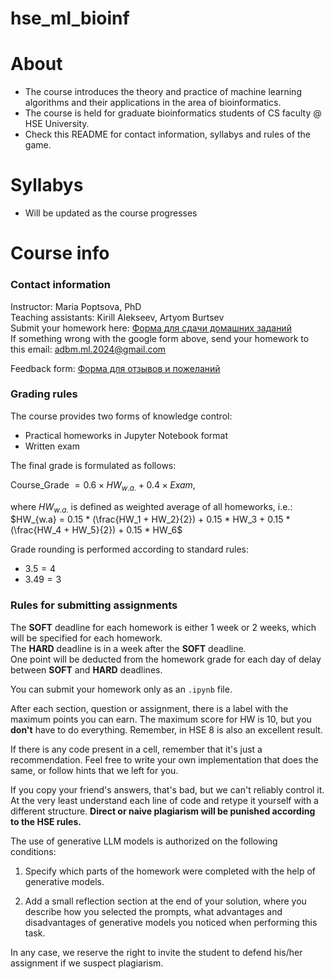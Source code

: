 # hse_ml_bioinf

# About

- The course introduces the theory and practice of machine learning algorithms and their applications in the area of bioinformatics.
- The course is held for graduate bioinformatics students of CS faculty @ HSE University.
- Check this README for contact information, syllabys and rules of the game.

# Syllabys

- Will be updated as the course progresses 

# Course info

### Contact information

Instructor: Maria Poptsova, PhD \
Teaching assistants: Kirill Alekseev, Artyom Burtsev \
Submit your homework here: [Форма для сдачи домашних заданий](https://forms.gle/PyGLnMkE91rBPwLn8) \
If something wrong with the google form above, send your homework to this email: adbm.ml.2024@gmail.com 

Feedback form: [Форма для отзывов и пожеланий](https://forms.gle/pHrr9icXxKopHh6S6)


### Grading rules

The course provides two forms of knowledge control:

* Practical homeworks in Jupyter Notebook format
* Written exam

The final grade is formulated as follows:

Course_Grade $= 0.6 \times HW_{w.a.} + 0.4 \times Exam$,

where $HW_{w.a.}$ is defined as weighted average of all homeworks, i.e.:\
$HW_{w.a} = 0.15 * (\frac{HW_1 + HW_2}{2}) + 0.15 * HW_3 + 0.15 * (\frac{HW_4 + HW_5}{2})  + 0.15 * HW_6$

Grade rounding is performed according to standard rules: 
- $3.5=4$ 
- $3.49=3$

### Rules for submitting assignments

The **SOFT** deadline for each homework is either 1 week or 2 weeks, which will be specified for each homework.\
The **HARD** deadline is in a week after the **SOFT** deadline.\
One point will be deducted from the homework grade for each day of delay between **SOFT** and **HARD** deadlines.

You can submit your homework only as an `.ipynb` file.

After each section, question or assignment, there is a label with the maximum points you can earn. The maximum score for HW is 10, but you **don't** have to do everything. Remember, in HSE 8 is also an excellent result.

If there is any code present in a cell, remember that it's just a recommendation. Feel free to write your own implementation that does the same, or follow hints that we left for you.

If you copy your friend's answers, that's bad, but we can't reliably control it. At the very least understand each line of code and retype it yourself with a different structure. **Direct or naive plagiarism will be punished according to the HSE rules.**

The use of generative LLM models is authorized on the following conditions:

1. Specify which parts of the homework were completed with the help of generative models.

2. Add a small reflection section at the end of your solution, where you describe how you selected the prompts, what advantages and disadvantages of generative models you noticed when performing this task.

In any case, we reserve the right to invite the student to defend his/her assignment if we suspect plagiarism.


